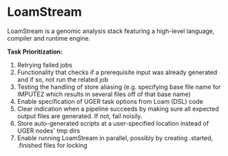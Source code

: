 # LoamStream
LoamStream is a genomic analysis stack featuring a high-level language, compiler and runtime engine.

**Task Prioritization:**

1. Retrying failed jobs
2. Functionality that checks if a prerequisite input was already generated and if so, not run the related job
3. Testing the handling of store aliasing (e.g. specifying base file name for IMPUTE2 which results in several files off of that base name)
4. Enable specification of UGER task options from Loam (DSL) code
5. Clear indication when a pipeline succeeds by making sure all expected output files are generated. If not, fail noisily. 
5. Store auto-generated scripts at a user-specified location instead of UGER nodes' tmp dirs
6. Enable running LoamStream in parallel, possibly by creating .started, .finished files for locking
